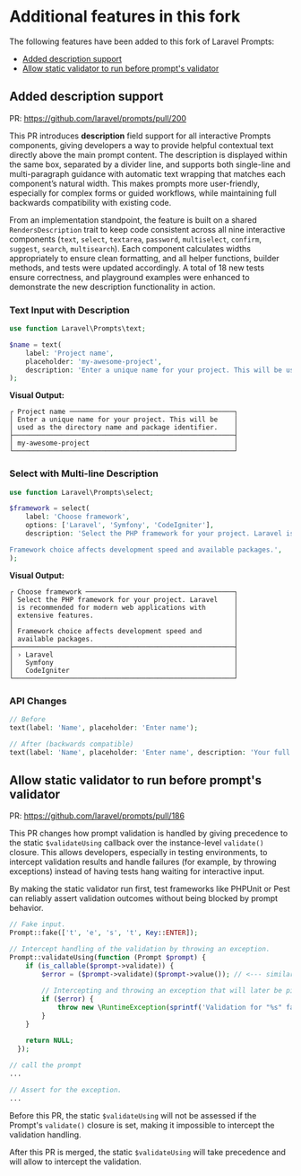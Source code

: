 # Additional features in this fork

The following features have been added to this fork of Laravel Prompts:

- [Added description support](#added-description-support)
- [Allow static validator to run before prompt's validator](#allow-static-validator-to-run-before-prompts-validator)

## Added description support

PR: https://github.com/laravel/prompts/pull/200

This PR introduces **description** field support for all interactive Prompts
components, giving developers a way to provide helpful contextual text directly
above the main prompt content. The description is displayed within the same box,
separated by a divider line, and supports both single-line and multi-paragraph
guidance with automatic text wrapping that matches each component’s natural
width. This makes prompts more user-friendly, especially for complex forms or
guided workflows, while maintaining full backwards compatibility with existing
code.

From an implementation standpoint, the feature is built on a shared
`RendersDescription` trait to keep code consistent across all nine interactive
components (`text`, `select`, `textarea`, `password`, `multiselect`, `confirm`,
`suggest`, `search`, `multisearch`). Each component calculates widths
appropriately to ensure clean formatting, and all helper functions, builder
methods, and tests were updated accordingly. A total of 18 new tests ensure
correctness, and playground examples were enhanced to demonstrate the new
description functionality in action.


### Text Input with Description
```php
use function Laravel\Prompts\text;

$name = text(
    label: 'Project name',
    placeholder: 'my-awesome-project',
    description: 'Enter a unique name for your project. This will be used as the directory name and package identifier.',
);
```

**Visual Output:**
```
┌ Project name ─────────────────────────────────────────┐
│ Enter a unique name for your project. This will be    │
│ used as the directory name and package identifier.    │
├───────────────────────────────────────────────────────┤
│ my-awesome-project                                    │
└───────────────────────────────────────────────────────┘
```

### Select with Multi-line Description
```php
use function Laravel\Prompts\select;

$framework = select(
    label: 'Choose framework',
    options: ['Laravel', 'Symfony', 'CodeIgniter'],
    description: 'Select the PHP framework for your project. Laravel is recommended for modern web applications with extensive features.

Framework choice affects development speed and available packages.',
);
```

**Visual Output:**
```
┌ Choose framework ─────────────────────────────────────┐
│ Select the PHP framework for your project. Laravel    │
│ is recommended for modern web applications with       │
│ extensive features.                                   │
│                                                       │
│ Framework choice affects development speed and        │
│ available packages.                                   │
├───────────────────────────────────────────────────────┤
│ › Laravel                                             │
│   Symfony                                             │
│   CodeIgniter                                         │
└───────────────────────────────────────────────────────┘
```

### API Changes
```php
// Before
text(label: 'Name', placeholder: 'Enter name');

// After (backwards compatible)
text(label: 'Name', placeholder: 'Enter name', description: 'Your full name as it appears on official documents.');
```

## Allow static validator to run before prompt's validator

PR: https://github.com/laravel/prompts/pull/186

This PR changes how prompt validation is handled by giving precedence to the
static `$validateUsing` callback over the instance-level `validate()` closure.
This
allows developers, especially in testing environments, to intercept validation
results and handle failures (for example, by throwing exceptions) instead of
having tests hang waiting for interactive input.

By making the static validator run first, test frameworks like PHPUnit or Pest
can reliably assert validation outcomes without being blocked by prompt
behavior.

```php
// Fake input.
Prompt::fake(['t', 'e', 's', 't', Key::ENTER]);

// Intercept handling of the validation by throwing an exception.
Prompt::validateUsing(function (Prompt $prompt) {
    if (is_callable($prompt->validate)) {
        $error = ($prompt->validate)($prompt->value()); // <--- similar to what Prompt::validate() does.
        
        // Intercepting and throwing an exception that will later be picked up by a test and would fail an assertion.
        if ($error) {
            throw new \RuntimeException(sprintf('Validation for "%s" failed with error "%s".', $prompt->label, $error));
        }
    }

    return NULL;
  });
  
// call the prompt  
...

// Assert for the exception.
...
```

Before this PR, the static `$validateUsing` will not be assessed if the Prompt's
`validate()` closure is set, making it impossible to intercept the validation
handling.

After this PR is merged, the static `$validateUsing` will take precedence and
will allow to intercept the validation.
